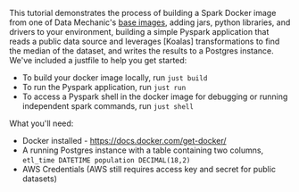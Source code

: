 This tutorial demonstrates the process of building a Spark Docker image from one of Data Mechanic's [base images](https://hub.docker.com/r/datamechanics/spark), adding jars, python libraries, and drivers to your environment, building a simple Pyspark application that reads a public data source and leverages [Koalas] transformations to find the median of the dataset, and writes the results to a Postgres instance. We've included a justfile to help you get started:
- To build your docker image locally, run `just build`
- To run the Pyspark application, run `just run`
- To access a Pyspark shell in the docker image for debugging or running independent spark commands, run `just shell`

What you'll need:
- Docker installed - https://docs.docker.com/get-docker/
- A running Postgres instance with a table containing two columns, `etl_time DATETIME population DECIMAL(18,2)`
- AWS Credentials (AWS still requires access key and secret for public datasets)
